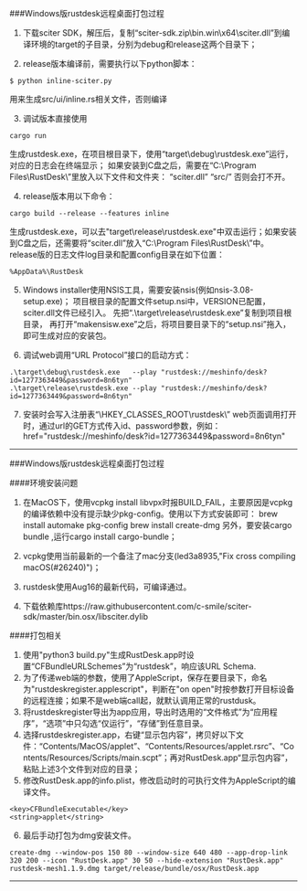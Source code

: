 ###Windows版rustdesk远程桌面打包过程

1. 下载sciter SDK，解压后，复制“sciter-sdk.zip\bin.win\x64\sciter.dll”到编译环境的target的子目录，分别为debug和release这两个目录下；

2. release版本编译前，需要执行以下python脚本：
```
$ python inline-sciter.py
```
用来生成src/ui/inline.rs相关文件，否则编译

3. 调试版本直接使用
```
cargo run
```
生成rustdesk.exe，在项目根目录下，使用“target\debug\rustdesk.exe”运行，对应的日志会在终端显示；
如果安装到C盘之后，需要在“C:\Program Files\RustDesk\”里放入以下文件和文件夹：
“sciter.dll”
“src/”
否则会打不开。

4. release版本用以下命令：
```
cargo build --release --features inline
```
生成rustdesk.exe，可以去"target\release\rustdesk.exe"中双击运行；如果安装到C盘之后，还需要将“sciter.dll”放入“C:\Program Files\RustDesk\”中。
release版的日志文件log目录和配置config目录在如下位置：
```
%AppData%\RustDesk
```

5. Windows installer使用NSIS工具，需要安装nsis(例如nsis-3.08-setup.exe)；
项目根目录的配置文件setup.nsi中，VERSION已配置，sciter.dll文件已经引入。
先把“.\target\release\rustdesk.exe”复制到项目根目录，
再打开“makensisw.exe”之后，将项目要目录下的“setup.nsi”拖入，即可生成对应的安装包。

6. 调试web调用“URL Protocol”接口的启动方式：
```
.\target\debug\rustdesk.exe   --play "rustdesk://meshinfo/desk?id=1277363449&password=8n6tyn"
.\target\release\rustdesk.exe --play "rustdesk://meshinfo/desk?id=1277363449&password=8n6tyn"
```

7. 安装时会写入注册表“\HKEY_CLASSES_ROOT\rustdesk\”
web页面调用打开时，通过url的GET方式传入id、password参数，例如：
href="rustdesk://meshinfo/desk?id=1277363449&password=8n6tyn"





------------------------------------
###Windows版rustdesk远程桌面打包过程

####环境安装问题
1. 在MacOS下，使用vcpkg install libvpx时报BUILD_FAIL，主要原因是vcpkg的编译依赖中没有提示缺少pkg-config。使用以下方式安装即可：
brew install automake pkg-config
brew install create-dmg
另外，要安装cargo bundle ,运行cargo install cargo-bundle；

2. vcpkg使用当前最新的一个备注了mac分支(led3a8935,"Fix cross compiling macOS(#26240)")；
3. rustdesk使用Aug16的最新代码，可编译通过。
4. 下载依赖库https://raw.githubusercontent.com/c-smile/sciter-sdk/master/bin.osx/libsciter.dylib

####打包相关
1. 使用"python3 build.py"生成RustDesk.app时设置“CFBundleURLSchemes”为“rustdesk”，响应该URL Schema.
2. 为了传递web端的参数，使用了AppleScript，保存在要目录下，命名为"rustdeskregister.applescript"，判断在"on open"时按参数打开目标设备的远程连接；如果不是web端call起，就默认调用正常的rustdusk。
3. 将rustdeskregister导出为app应用，导出时选用的“文件格式”为“应用程序”，“选项”中只勾选“仅运行”，“存储”到任意目录。
4. 选择rustdeskregister.app，右键“显示包内容”，拷贝好以下文件：“Contents/MacOS/applet”、“Contents/Resources/applet.rsrc”、“Contents/Resources/Scripts/main.scpt”；再对RustDesk.app“显示包内容”，粘贴上述3个文件到对应的目录；
5. 修改RustDesk.app的info.plist，修改启动时的可执行文件为AppleScript的编译文件。
```
<key>CFBundleExecutable</key>
<string>applet</string>
```
6. 最后手动打包为dmg安装文件。
```
create-dmg --window-pos 150 80 --window-size 640 480 --app-drop-link 320 200 --icon "RustDesk.app" 30 50 --hide-extension "RustDesk.app" rustdesk-mesh1.1.9.dmg target/release/bundle/osx/RustDesk.app
```
------------------------------------




